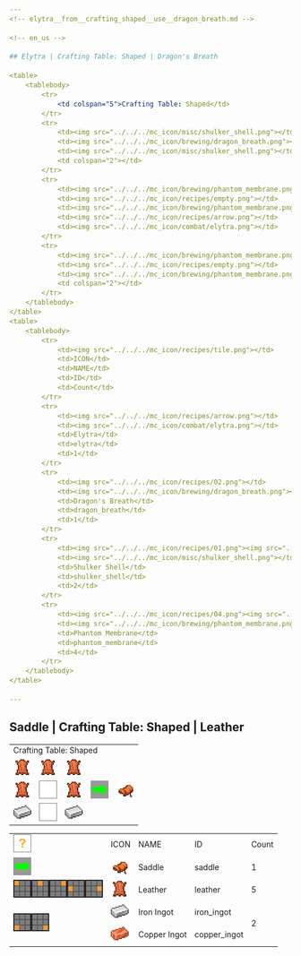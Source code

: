```yaml
---
<!-- elytra__from__crafting_shaped__use__dragon_breath.md -->

<!-- en_us -->

## Elytra | Crafting Table: Shaped | Dragon's Breath

<table>
	<tablebody>
		<tr>
			<td colspan="5">Crafting Table: Shaped</td>
		</tr>
		<tr>
			<td><img src="../../../mc_icon/misc/shulker_shell.png"></td>
			<td><img src="../../../mc_icon/brewing/dragon_breath.png"></td>
			<td><img src="../../../mc_icon/misc/shulker_shell.png"></td>
			<td colspan="2"></td>
		</tr>
		<tr>
			<td><img src="../../../mc_icon/brewing/phantom_membrane.png"></td>
			<td><img src="../../../mc_icon/recipes/empty.png"></td>
			<td><img src="../../../mc_icon/brewing/phantom_membrane.png"></td>
			<td><img src="../../../mc_icon/recipes/arrow.png"></td>
			<td><img src="../../../mc_icon/combat/elytra.png"></td>
		</tr>
		<tr>
			<td><img src="../../../mc_icon/brewing/phantom_membrane.png"></td>
			<td><img src="../../../mc_icon/recipes/empty.png"></td>
			<td><img src="../../../mc_icon/brewing/phantom_membrane.png"></td>
			<td colspan="2"></td>
		</tr>
	</tablebody>
</table>
<table>
	<tablebody>
		<tr>
			<td><img src="../../../mc_icon/recipes/tile.png"></td>
			<td>ICON</td>
			<td>NAME</td>
			<td>ID</td>
			<td>Count</td>
		</tr>
		<tr>
			<td><img src="../../../mc_icon/recipes/arrow.png"></td>
			<td><img src="../../../mc_icon/combat/elytra.png"></td>
			<td>Elytra</td>
			<td>elytra</td>
			<td>1</td>
		</tr>
		<tr>
			<td><img src="../../../mc_icon/recipes/02.png"></td>
			<td><img src="../../../mc_icon/brewing/dragon_breath.png"></td>
			<td>Dragon's Breath</td>
			<td>dragon_breath</td>
			<td>1</td>
		</tr>
		<tr>
			<td><img src="../../../mc_icon/recipes/01.png"><img src="../../../mc_icon/recipes/03.png"></td>
			<td><img src="../../../mc_icon/misc/shulker_shell.png"></td>
			<td>Shulker Shell</td>
			<td>shulker_shell</td>
			<td>2</td>
		</tr>
		<tr>
			<td><img src="../../../mc_icon/recipes/04.png"><img src="../../../mc_icon/recipes/06.png"><img src="../../../mc_icon/recipes/07.png"><img src="../../../mc_icon/recipes/09.png"></td>
			<td><img src="../../../mc_icon/brewing/phantom_membrane.png"></td>
			<td>Phantom Membrane</td>
			<td>phantom_membrane</td>
			<td>4</td>
		</tr>
	</tablebody>
</table>

---
```

<!-- saddle__from__crafting_shaped__use__leather.md -->

<!-- en_us -->

## Saddle | Crafting Table: Shaped | Leather

<table>
	<tablebody>
		<tr>
			<td colspan="5">Crafting Table: Shaped</td>
		</tr>
		<tr>
			<td><img src="../../../mc_icon/misc/leather.png"></td>
			<td><img src="../../../mc_icon/misc/leather.png"></td>
			<td><img src="../../../mc_icon/misc/leather.png"></td>
			<td colspan="2"></td>
		</tr>
		<tr>
			<td><img src="../../../mc_icon/misc/leather.png"></td>
			<td><img src="../../../mc_icon/recipes/empty.png"></td>
			<td><img src="../../../mc_icon/misc/leather.png"></td>
			<td><img src="../../../mc_icon/recipes/arrow.png"></td>
			<td><img src="../../../mc_icon/transportation/saddle.png"></td>
		</tr>
		<tr>
			<td><img src="../../../mc_icon/misc/iron_ingot.png"></td>
			<td><img src="../../../mc_icon/recipes/empty.png"></td>
			<td><img src="../../../mc_icon/misc/iron_ingot.png"></td>
			<td colspan="2"></td>
		</tr>
	</tablebody>
</table>
<table>
	<tablebody>
		<tr>
			<td><img src="../../../mc_icon/recipes/tile.png"></td>
			<td>ICON</td>
			<td>NAME</td>
			<td>ID</td>
			<td>Count</td>
		</tr>
		<tr>
			<td><img src="../../../mc_icon/recipes/arrow.png"></td>
			<td><img src="../../../mc_icon/transportation/saddle.png"></td>
			<td>Saddle</td>
			<td>saddle</td>
			<td>1</td>
		</tr>
		<tr>
			<td><img src="../../../mc_icon/recipes/01.png"><img src="../../../mc_icon/recipes/02.png"><img src="../../../mc_icon/recipes/03.png"><img src="../../../mc_icon/recipes/04.png"><img src="../../../mc_icon/recipes/06.png"></td>
			<td><img src="../../../mc_icon/misc/leather.png"></td>
			<td>Leather</td>
			<td>leather</td>
			<td>5</td>
		</tr>
		<tr>
			<td rowspan="2"><img src="../../../mc_icon/recipes/07.png"><img src="../../../mc_icon/recipes/09.png"></td>
			<td><img src="../../../mc_icon/misc/iron_ingot.png"></td>
			<td>Iron Ingot</td>
			<td>iron_ingot</td>
			<td rowspan="2">2</td>
		</tr>
		<tr>
			<td><img src="../../../mc_icon/misc/copper_ingot.png"></td>
			<td>Copper Ingot</td>
			<td>copper_ingot</td>
		</tr>
	</tablebody>
</table>

